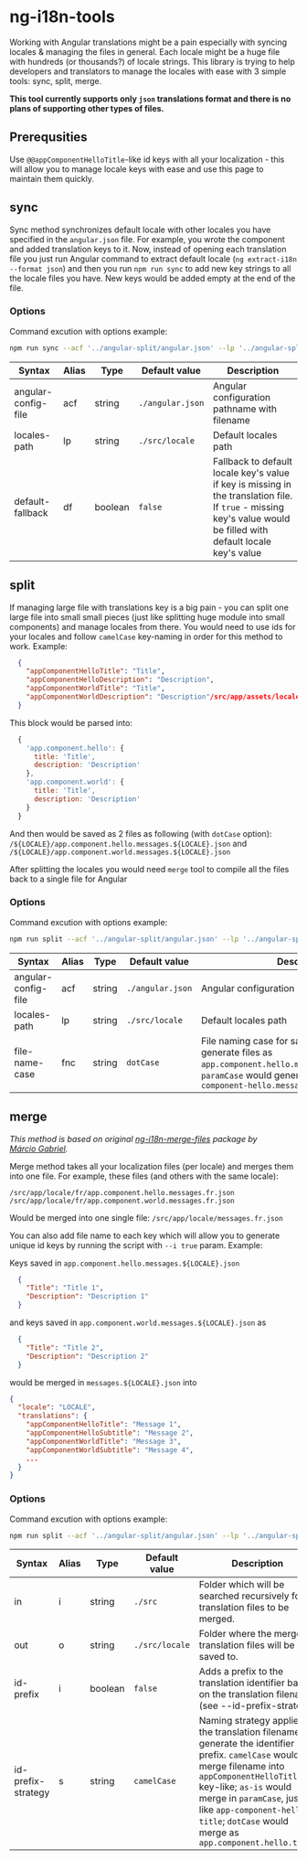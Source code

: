 # ng-i18n-tools

Working with Angular translations might be a pain especially with syncing locales & managing the files in general. Each locale might be a huge file with hundreds (or thousands?) of locale strings. This library is trying to help developers and translators to manage the locales with ease with 3 simple tools: sync, split, merge.

**This tool currently supports only `json` translations format and there is no plans of supporting other types of files.**

## Prerequsities

Use `@@appComponentHelloTitle`-like id keys with all your localization - this will allow you to manage locale keys with ease and use this page to maintain them quickly.

## sync

Sync method synchronizes default locale with other locales you have specified in the `angular.json` file. For example, you wrote the component and added translation keys to it. Now, instead of opening each translation file you just run Angular command to extract default locale (`ng extract-i18n --format json`) and then you run `npm run sync` to add new key strings to all the locale files you have. New keys would be added empty at the end of the file.

### Options

Command excution with options example:
```bash
npm run sync --acf '../angular-split/angular.json' --lp '../angular-split/src/assets/locales'
```

| Syntax | Alias | Type | Default value | Description |
|-|-|-|-|-|
| angular-config-file | acf | string | `./angular.json` | Angular configuration pathname with filename |
| locales-path | lp | string | `./src/locale` | Default locales path |
| default-fallback | df | boolean | `false` | Fallback to default locale key's value if key is missing in the translation file. If `true` - missing key's value would be filled with default locale key's value |

## split

If managing large file with translations key is a big pain - you can split one large file into small small pieces (just like splitting huge module into small components) and manage locales from there. You would need to use ids for your locales and follow `camelCase` key-naming in order for this method to work. Example:

```json
  {
    "appComponentHelloTitle": "Title",
    "appComponentHelloDescription": "Description",
    "appComponentWorldTitle": "Title",
    "appComponentWorldDescription": "Description"/src/app/assets/locales
  }
```

This block would be parsed into:

```javascript
  {
    'app.component.hello': {
      title: 'Title',
      description: 'Description'
    },
    'app.component.world': {
      title: 'Title',
      description: 'Description'
    }
  }
```

And then would be saved as 2 files as following (with `dotCase` option): `/${LOCALE}/app.component.hello.messages.${LOCALE}.json` and `/${LOCALE}/app.component.world.messages.${LOCALE}.json`

After splitting the locales you would need `merge` tool to compile all the files back to a single file for Angular

### Options

Command excution with options example:
```bash
npm run split --acf '../angular-split/angular.json' --lp '../angular-split/src/assets/locales'
```

| Syntax | Alias | Type | Default value | Description |
|-|-|-|-|-|
| angular-config-file | acf | string | `./angular.json` | Angular configuration pathname with filename |
| locales-path | lp | string | `./src/locale` | Default locales path |
| file-name-case | fnc | string | `dotCase` | File naming case for saved files. `dotCase` would generate files as `app.component.hello.messages.${LOCALE}.json`, `paramCase` would generate files as `app-component-hello.messages.${LOCALE}.json` |

## merge

*This method is based on original [ng-i18n-merge-files](https://github.com/marcioggs/ng-i18n-merge-files) package by [Márcio Gabriel](https://github.com/marcioggs).*

Merge method takes all your localization files (per locale) and merges them into one file. For example, these files (and others with the same locale):

```
/src/app/locale/fr/app.component.hello.messages.fr.json
/src/app/locale/fr/app.component.world.messages.fr.json
```

Would be merged into one single file: `/src/app/locale/messages.fr.json`

You can also add file name to each key which will allow you to generate unique id keys by running the script with `--i true` param. Example:

Keys saved in `app.component.hello.messages.${LOCALE}.json`

```json
  {
    "Title": "Title 1",
    "Description": "Description 1"
  }
```

and keys saved in `app.component.world.messages.${LOCALE}.json` as 

```json
  {
    "Title": "Title 2",
    "Description": "Description 2"
  }
```

would be merged in `messages.${LOCALE}.json` into

```json
{
  "locale": "LOCALE",
  "translations": {
    "appComponentHelloTitle": "Message 1",
    "appComponentHelloSubtitle": "Message 2",
    "appComponentWorldTitle": "Message 3",
    "appComponentWorldSubtitle": "Message 4",
    ...
  }
}
```

### Options

Command excution with options example:
```bash
npm run split --acf '../angular-split/angular.json' --lp '../angular-split/src/assets/locales'
```

| Syntax | Alias | Type | Default value | Description |
|-|-|-|-|-|
| in | i | string | `./src` | Folder which will be searched recursively for translation files to be merged. |
| out | o | string | `./src/locale` | Folder where the merged translation files will be saved to. |
| id-prefix | i | boolean | `false` | Adds a prefix to the translation identifier based on the translation filename (see --id-prefix-strategy) |
| id-prefix-strategy | s | string | `camelCase` | Naming strategy applied to the translation filename to generate the identifier prefix. `camelCase` would merge filename into `appComponentHelloTitle` key-like; `as-is` would merge in `paramCase`, just like `app-component-hello-title`; `dotCase` would merge as `app.component.hello.title` |
